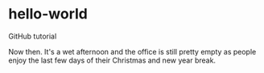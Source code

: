 # hello-world
GitHub tutorial

Now then. It's a wet afternoon and the office is still pretty empty as people enjoy the last few days of their Christmas and new year break.
